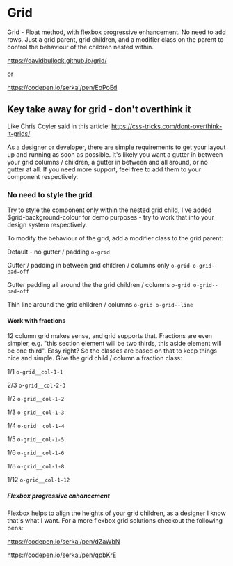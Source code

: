 # Grid

Grid - Float method, with flexbox progressive enhancement. No need to add rows. Just a grid parent, grid children, and a modifier class on the parent to control the behaviour of the children nested within.

https://davidbullock.github.io/grid/

or

https://codepen.io/serkai/pen/EoPoEd

## Key take away for grid - don't overthink it

Like Chris Coyier said in this article:
https://css-tricks.com/dont-overthink-it-grids/

As a designer or developer, there are simple requirements to get your layout up and running as soon as possible. It's likely you want a gutter in between your grid columns / children, a gutter in between and all around, or no gutter at all. If you need more support, feel free to add them to your component respectively.

### No need to style the grid

Try to style the component only within the nested grid child, I've added $grid-background-colour for demo purposes - try to work that into your design system respectively.

To modify the behaviour of the grid, add a modifier class to the grid parent:

Default - no gutter / padding
`o-grid`

Gutter / padding in between grid children / columns only
`o-grid o-grid--pad-off`

Gutter padding all around the the grid children / columns
`o-grid o-grid--pad-off`

Thin line around the grid children / columns
`o-grid o-grid--line`

#### Work with fractions

12 column grid makes sense, and grid supports that. Fractions are even simpler, e.g. "this section element will be two thirds, this aside element will be one third". Easy right? So the classes are based on that to keep things nice and simple. Give the grid child / column a fraction class: 

1/1
`o-grid__col-1-1`

2/3
`o-grid__col-2-3`

1/2
`o-grid__col-1-2`

1/3
`o-grid__col-1-3` 

1/4
`o-grid__col-1-4`

1/5
`o-grid__col-1-5`

1/6
`o-grid__col-1-6`

1/8
`o-grid__col-1-8`

1/12
`o-grid__col-1-12`

##### Flexbox progressive enhancement

Flexbox helps to align the heights of your grid children, as a designer I know that's what I want. For a more flexbox grid solutions checkout the following pens:

https://codepen.io/serkai/pen/dZaWbN

https://codepen.io/serkai/pen/qpbKrE

